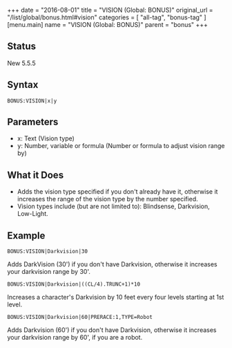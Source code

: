 +++
date = "2016-08-01"
title = "VISION (Global: BONUS)"
original_url = "/list/global/bonus.html#vision"
categories = [ "all-tag", "bonus-tag" ]
[menu.main]
    name = "VISION (Global: BONUS)"
    parent = "bonus"
+++

## Status

New 5.5.5

## Syntax

`BONUS:VISION|x|y`

## Parameters

-   x: Text (Vision type)
-   y: Number, variable or formula (Number or formula
    to adjust vision range by)



What it Does
------------

-   Adds the vision type specified if you don't already have it,
    otherwise it increases the range of the vision type by the
    number specified.
-   Vision types include (but are not limited to): Blindsense,
    Darkvision, Low-Light.

Example
-------

`BONUS:VISION|Darkvision|30`

Adds DarkVision (30') if you don't have Darkvision, otherwise it
increases your darkvision range by 30'.

`BONUS:VISION|Darkvision|((CL/4).TRUNC+1)*10`

Increases a character's Darkvision by 10 feet every four levels starting
at 1st level.

`BONUS:VISION|Darkvision|60|PRERACE:1,TYPE=Robot`

Adds Darkvision (60') if you don't have Darkvision, otherwise it
increases your darkvision range by 60', if you are a robot.

